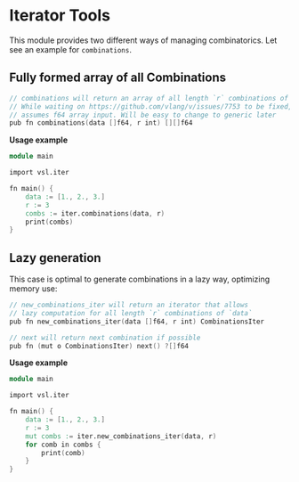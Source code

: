 # Iterator Tools

This module provides two different ways of managing combinatorics.
Let see an example for `combinations`.

## Fully formed array of all Combinations

```v ignore
// combinations will return an array of all length `r` combinations of `data`
// While waiting on https://github.com/vlang/v/issues/7753 to be fixed, the function
// assumes f64 array input. Will be easy to change to generic later
pub fn combinations(data []f64, r int) [][]f64
```

**Usage example**

```v
module main

import vsl.iter

fn main() {
	data := [1., 2., 3.]
	r := 3
	combs := iter.combinations(data, r)
	print(combs)
}
```

## Lazy generation

This case is optimal to generate combinations in a lazy way, optimizing memory use:

```v ignore
// new_combinations_iter will return an iterator that allows
// lazy computation for all length `r` combinations of `data`
pub fn new_combinations_iter(data []f64, r int) CombinationsIter

// next will return next combination if possible
pub fn (mut o CombinationsIter) next() ?[]f64
```

**Usage example**

```v
module main

import vsl.iter

fn main() {
	data := [1., 2., 3.]
	r := 3
	mut combs := iter.new_combinations_iter(data, r)
	for comb in combs {
		print(comb)
	}
}
```
